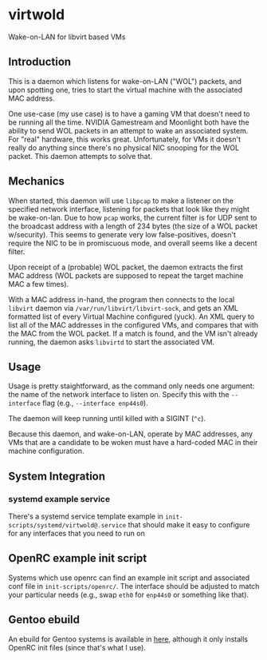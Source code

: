 # virtwold
Wake-on-LAN for libvirt based VMs

## Introduction
This is a daemon which listens for wake-on-LAN ("WOL") packets, and upon spotting one, tries to start the virtual machine with the associated MAC address.

One use-case (my use case) is to have a gaming VM that doesn't need to be running all the time.  NVIDIA Gamestream and Moonlight both have the ability to send WOL packets in an attempt to wake an associated system.  For "real" hardware, this works great.  Unfortunately, for VMs it doesn't really do anything since there's no physical NIC snooping for the WOL packet.  This daemon attempts to solve that.

## Mechanics
When started, this daemon will use `libpcap` to make a listener on the specified network interface, listening for packets that look like they might be wake-on-lan.  Due to how `pcap` works, the current filter is for UDP sent to the broadcast address with a length of 234 bytes (the size of a WOL packet w/security).  This seems to generate very low false-positives, doesn't require the NIC to be in promiscuous mode, and overall seems like a decent filter.

Upon receipt of a (probable) WOL packet, the daemon extracts the first MAC address (WOL packets are supposed to repeat the target machine MAC a few times).

With a MAC address in-hand, the program then connects to the local `libvirt` daemon via `/var/run/libvirt/libvirt-sock`, and gets an XML formatted list of every Virtual Machine configured (yuck).  An XML query to list all of the MAC addresses in the configured VMs, and compares that with the MAC from the WOL packet.  If a match is found, and the VM isn't already running, the daemon asks `libvirtd` to start the associated VM.

## Usage
Usage is pretty staightforward, as the command only needs one argument: the name of the network interface to listen on.  Specify this with the `--interface` flag (e.g., `--interface enp44s0`).

The daemon will keep running until killed with a SIGINT (`^c`).

Because this daemon, and wake-on-LAN, operate by MAC addresses, any VMs that are a candidate to be woken must have a hard-coded MAC in their machine configuration.

## System Integration

### systemd example service
There's a systemd service template example in `init-scripts/systemd/virtwold@.service` that should make it easy to configure for any interfaces that you need to run on

## OpenRC example init script
Systems which use openrc can find an example init script and associated conf file in `init-scripts/openrc/`.  The interface should be adjusted to match your particular needs (e.g., swap `eth0` for `enp44s0` or something like that).

## Gentoo ebuild
An ebuild for Gentoo systems is available in [here](https://github.com/ScottESanDiego/scotterepo/tree/main/app-emulation/virtwold), although it only installs OpenRC init files (since that's what I use).

